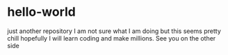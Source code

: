 # hello-world
just another repository
I am not sure what I am doing but this seems pretty chill
hopefully I will learn coding and make millions. 
See you on the other side
